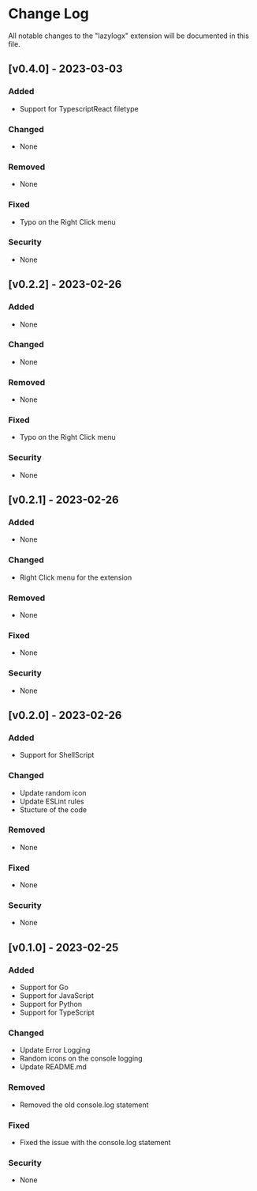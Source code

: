 # Change Log

All notable changes to the "lazylogx" extension will be documented in this file.

## [v0.4.0] - 2023-03-03

### Added

- Support for TypescriptReact filetype

### Changed

- None

### Removed

- None

### Fixed

- Typo on the Right Click menu

### Security

- None

## [v0.2.2] - 2023-02-26

### Added

- None

### Changed

- None

### Removed

- None

### Fixed

- Typo on the Right Click menu

### Security

- None

## [v0.2.1] - 2023-02-26

### Added

- None

### Changed

- Right Click menu for the extension

### Removed

- None

### Fixed

- None

### Security

- None

## [v0.2.0] - 2023-02-26

### Added

- Support for ShellScript

### Changed

- Update random icon
- Update ESLint rules
- Stucture of the code

### Removed

- None

### Fixed

- None

### Security

- None

## [v0.1.0] - 2023-02-25

### Added

- Support for Go
- Support for JavaScript
- Support for Python
- Support for TypeScript

### Changed

- Update Error Logging
- Random icons on the console logging
- Update README.md

### Removed

- Removed the old console.log statement

### Fixed

- Fixed the issue with the console.log statement

### Security

- None

